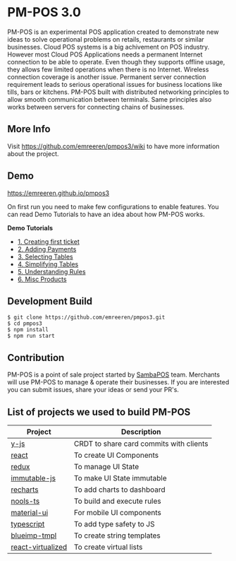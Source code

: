 # PM-POS 3.0

PM-POS is an experimental POS application created to demonstrate new ideas to solve operational problems on retails, restaurants or similar businesses. Cloud POS systems is a big achivement on POS industry. However most Cloud POS Applications needs a permanent Internet connection to be able to operate. Even though they supports offline usage, they allows few limited operations when there is no Internet. Wireless connection coverage is another issue. Permanent server connection requirement leads to serious operational issues for business locations like tills, bars or kitchens. PM-POS built with distributed networking principles to allow smooth communication between terminals. Same principles also works between servers for connecting chains of businesses.

## More Info

Visit https://github.com/emreeren/pmpos3/wiki to have more information about the project.

## Demo

https://emreeren.github.io/pmpos3

On first run you need to make few configurations to enable features. You can read Demo Tutorials to have an idea about how PM-POS works.

**Demo Tutorials**

- [1. Creating first ticket](https://github.com/emreeren/pmpos3/wiki/1.-Creating-First-Ticket)
- [2. Adding Payments](https://github.com/emreeren/pmpos3/wiki/2.-Adding-Payments)
- [3. Selecting Tables](https://github.com/emreeren/pmpos3/wiki/3.-Choosing-Tables)
- [4. Simplifying Tables](https://github.com/emreeren/pmpos3/wiki/4.-Simplifying-Payments)
- [5. Understanding Rules](https://github.com/emreeren/pmpos3/wiki/5.-Understanding-Rules)
- [6. Misc Products](https://github.com/emreeren/pmpos3/wiki/6.-Misc-Products)
  

## Development Build

```
$ git clone https://github.com/emreeren/pmpos3.git
$ cd pmpos3
$ npm install
$ npm run start
```

## Contribution

PM-POS is a point of sale project started by [SambaPOS](https://sambapos.com) team. Merchants will use PM-POS to manage & operate their businesses. If you are interested you can submit issues, share your ideas or send your PR's.

## List of projects we used to build PM-POS

| Project                                                           | Description                             |
| ----------------------------------------------------------------- | --------------------------------------- |
| [y-js](http://y-js.org/)                                          | CRDT to share card commits with clients |
| [react](https://reactjs.org/)                                     | To create UI Components                 |
| [redux](https://redux.js.org/)                                    | To manage UI State                      |
| [immutable-js](https://facebook.github.io/immutable-js/)          | To make UI State immutable              |
| [recharts](https://github.com/recharts/recharts)                  | To add charts to dashboard              |
| [nools-ts](https://github.com/taoqf/nools-ts)                     | To build and execute rules              |
| [material-ui](http://www.material-ui.com/)                        | For mobile UI components                |
| [typescript](https://www.typescriptlang.org/)                     | To add type safety to JS                |
| [blueimp-tmpl](https://github.com/blueimp/JavaScript-Templates)   | To create string templates              |
| [react-virtualized](https://github.com/bvaughn/react-virtualized) | To create virtual lists                 |  |
